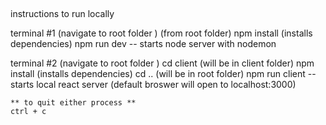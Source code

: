 ##

instructions to run locally 

terminal #1
    (navigate to root folder )
    (from root folder)
    npm install (installs dependencies)
    npm run dev -- starts node server with nodemon 

terminal #2 
    (navigate to root folder )
    cd client (will be in client folder) 
    npm install (installs dependencies)
    cd .. (will be in root folder)
    npm run client -- starts local react server
    (default broswer will open to localhost:3000)


    ** to quit either process **
    ctrl + c

